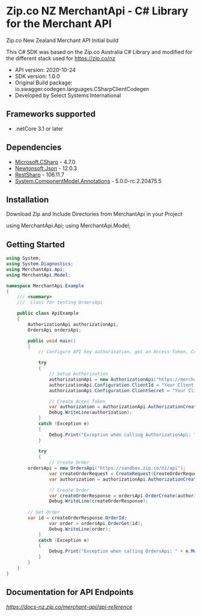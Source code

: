 # Zip.co NZ MerchantApi - C# Library for the Merchant API

Zip.co New Zealand Merchant API Initial build

This C# SDK was based on the Zip.co Australia C# Library and modified for the different stack used for https://zip.co/nz

- API version: 2020-10-24
- SDK version: 1.0.0
- Original Build package: io.swagger.codegen.languages.CSharpClientCodegen
- Developed by Select Systems International 

<a name="frameworks-supported"></a>
## Frameworks supported
- .netCore 3.1 or later

<a name="dependencies"></a>
## Dependencies
- [Microsoft.CSharp](https://www.nuget.org/packages/RestSharp) - 4.7.0
- [Newtonsoft.Json](https://www.nuget.org/packages/Newtonsoft.Json/) - 12.0.3
- [RestSharp](https://www.nuget.org/packages/RestSharp/) - 106.11.7
- [System.ComponentModel.Annotations](https://www.nuget.org/packages/System.ComponentModel.Annotations/) - 5.0.0-rc.2.20475.5

<a name="installation"></a>
## Installation
Download Zip and Include Directories from MerchantApi in your Project

using MerchantApi.Api;
using MerchantApi.Model;

<a name="getting-started"></a>
## Getting Started

```csharp
using System;
using System.Diagnostics;
using MerchantApi.Api;
using MerchantApi.Model;

namespace MerchantApi.Example
{
    /// <summary>
    ///  Class for testing OrdersApi

    public class ApiExample
    {
        AuthorizationApi authorizationApi;
        OrdersApi ordersApi;

        public void main()
        { 
            // Configure API key authorization, get an Access Token, Create an Order, Get an Order

            try
            {
                // Setup Authorization
                authorizationApi = new AuthorizationApi("https://merchant-auth-nz.sandbox.zip.co");
                authorizationApi.Configuration.ClientId = "Your Client Id";
                authorizationApi.Configuration.ClientSecret = "Your Client Secret";

                // Create Acces Token
                var authorization = authorizationApi.AuthorizationCreateToken();
                Debug.WriteLine(authorization);
            }
            catch (Exception e)
            {
                Debug.Print("Exception when calling AuthorizationApi: " + e.Message );
            }
	        
            try
            {
                // Create Order
		ordersApi = new OrdersApi("https://sandbox.zip.co/nz/api");
                var createOrderRequest = CreateRequest(CreateOrderRequest.PaymentFlowEnum.Payment);
                var authorization = authorizationApi.AuthorizationCreateToken();

                // Create Order
                var createOrderResponse = ordersApi.OrderCreate(authorization, "Idempotency-Key", createOrderRequest);
                Debug.WriteLine(createOrderResponse);
		
		// Get Order
		var id = createOrderResponse.OrderId;
                var order = ordersApi.OrderGet(id);
                Debug.WriteLine(order);
            }
            catch (Exception e)
            {
                Debug.Print("Exception when calling OrdersApi: " + e.Message);
            }
        }
    }
}
```

<a name="documentation-for-api-endpoints"></a>
## Documentation for API Endpoints
*https://docs-nz.zip.co/merchant-api/api-reference*
